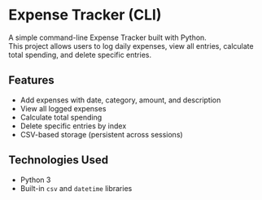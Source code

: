 # Expense Tracker (CLI)

A simple command-line Expense Tracker built with Python.  
This project allows users to log daily expenses, view all entries, calculate total spending, and delete specific entries.

## Features

- Add expenses with date, category, amount, and description
- View all logged expenses
- Calculate total spending
- Delete specific entries by index
- CSV-based storage (persistent across sessions)

## Technologies Used

- Python 3
- Built-in `csv` and `datetime` libraries



